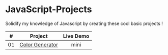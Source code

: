 # JavaScript-Projects
Solidify my knowledge of Javascript by creating these cool basic projects !

| **#** |**Project**|**Live Demo**|
|:-:|:-:|:-:|
|01|  [Color Generator](/lynnaouad/JavaScript-Projects/tree/main/Color%20Generator)  | mini|
   


